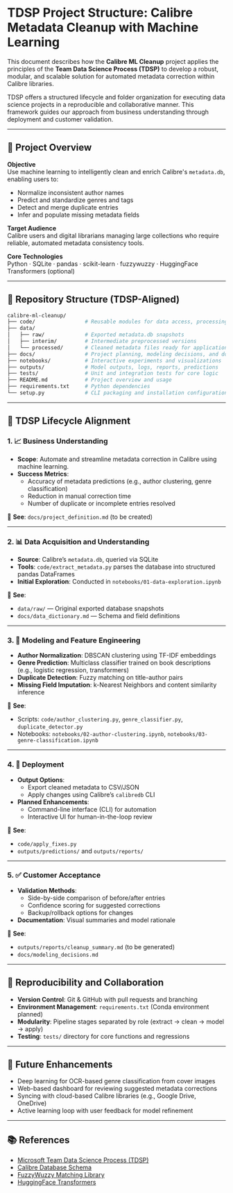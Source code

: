 
# TDSP Project Structure: Calibre Metadata Cleanup with Machine Learning

This document describes how the **Calibre ML Cleanup** project applies the principles of the **Team Data Science Process (TDSP)** to develop a robust, modular, and scalable solution for automated metadata correction within Calibre libraries.

TDSP offers a structured lifecycle and folder organization for executing data science projects in a reproducible and collaborative manner. This framework guides our approach from business understanding through deployment and customer validation.

---

## 📌 Project Overview

**Objective**  
Use machine learning to intelligently clean and enrich Calibre's `metadata.db`, enabling users to:

- Normalize inconsistent author names
- Predict and standardize genres and tags
- Detect and merge duplicate entries
- Infer and populate missing metadata fields

**Target Audience**  
Calibre users and digital librarians managing large collections who require reliable, automated metadata consistency tools.

**Core Technologies**  
Python · SQLite · pandas · scikit-learn · fuzzywuzzy · HuggingFace Transformers (optional)

---

## 🧱 Repository Structure (TDSP-Aligned)

```bash
calibre-ml-cleanup/
├── code/                # Reusable modules for data access, processing, modeling, inference
├── data/
│   ├── raw/             # Exported metadata.db snapshots
│   ├── interim/         # Intermediate preprocessed versions
│   └── processed/       # Cleaned metadata files ready for application
├── docs/                # Project planning, modeling decisions, and documentation
├── notebooks/           # Interactive experiments and visualizations
├── outputs/             # Model outputs, logs, reports, predictions
├── tests/               # Unit and integration tests for core logic
├── README.md            # Project overview and usage
├── requirements.txt     # Python dependencies
└── setup.py             # CLI packaging and installation configuration
```

---

## 🔁 TDSP Lifecycle Alignment

### 1. 📈 Business Understanding

- **Scope**: Automate and streamline metadata correction in Calibre using machine learning.
- **Success Metrics**:
  - Accuracy of metadata predictions (e.g., author clustering, genre classification)
  - Reduction in manual correction time
  - Number of duplicate or incomplete entries resolved

📄 **See**: `docs/project_definition.md` (to be created)

---

### 2. 📊 Data Acquisition and Understanding

- **Source**: Calibre’s `metadata.db`, queried via SQLite
- **Tools**: `code/extract_metadata.py` parses the database into structured pandas DataFrames
- **Initial Exploration**: Conducted in `notebooks/01-data-exploration.ipynb`

📁 **See**:
- `data/raw/` — Original exported database snapshots  
- `docs/data_dictionary.md` — Schema and field definitions

---

### 3. 🤖 Modeling and Feature Engineering

- **Author Normalization**: DBSCAN clustering using TF-IDF embeddings
- **Genre Prediction**: Multiclass classifier trained on book descriptions (e.g., logistic regression, transformers)
- **Duplicate Detection**: Fuzzy matching on title-author pairs
- **Missing Field Imputation**: k-Nearest Neighbors and content similarity inference

📄 **See**:
- Scripts: `code/author_clustering.py`, `genre_classifier.py`, `duplicate_detector.py`
- Notebooks: `notebooks/02-author-clustering.ipynb`, `notebooks/03-genre-classification.ipynb`

---

### 4. 🚀 Deployment

- **Output Options**:
  - Export cleaned metadata to CSV/JSON
  - Apply changes using Calibre’s `calibredb` CLI
- **Planned Enhancements**:
  - Command-line interface (CLI) for automation
  - Interactive UI for human-in-the-loop review

📁 **See**:
- `code/apply_fixes.py`
- `outputs/predictions/` and `outputs/reports/`

---

### 5. ✅ Customer Acceptance

- **Validation Methods**:
  - Side-by-side comparison of before/after entries
  - Confidence scoring for suggested corrections
  - Backup/rollback options for changes
- **Documentation**: Visual summaries and model rationale

📄 **See**:
- `outputs/reports/cleanup_summary.md` (to be generated)
- `docs/modeling_decisions.md`

---

## 🧪 Reproducibility and Collaboration

- **Version Control**: Git & GitHub with pull requests and branching
- **Environment Management**: `requirements.txt` (Conda environment planned)
- **Modularity**: Pipeline stages separated by role (extract → clean → model → apply)
- **Testing**: `tests/` directory for core functions and regressions

---

## 🌱 Future Enhancements

- Deep learning for OCR-based genre classification from cover images
- Web-based dashboard for reviewing suggested metadata corrections
- Syncing with cloud-based Calibre libraries (e.g., Google Drive, OneDrive)
- Active learning loop with user feedback for model refinement

---

## 📚 References

- [Microsoft Team Data Science Process (TDSP)](https://learn.microsoft.com/en-us/azure/architecture/data-science-process/)
- [Calibre Database Schema](https://manual.calibre-ebook.com/db_structure.html)
- [FuzzyWuzzy Matching Library](https://github.com/seatgeek/thefuzz)
- [HuggingFace Transformers](https://huggingface.co/transformers/)
